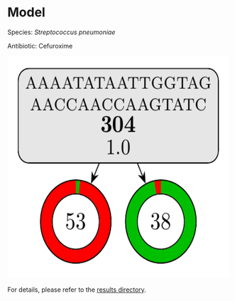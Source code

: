 
# Model

Species: *Streptococcus pneumoniae*

Antibiotic: Cefuroxime

<img src="./model.png" width=500 height=500 />

For details, please refer to the [results directory](../../../../../results/cart_b/streptococcus%20pneumoniae/cefuroxime/repeat_5/).

